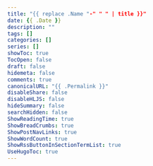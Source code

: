```yaml
---
title: "{{ replace .Name "-" " " | title }}"
date: {{ .Date }}
description: ""
tags: []
categories: []
series: []
showToc: true
TocOpen: false
draft: false
hidemeta: false
comments: true
canonicalURL: "{{ .Permalink }}"
disableShare: false
disableHLJS: false
hideSummary: false
searchHidden: false
ShowReadingTime: true
ShowBreadCrumbs: true
ShowPostNavLinks: true
ShowWordCount: true
ShowRssButtonInSectionTermList: true
UseHugoToc: true
---
```

